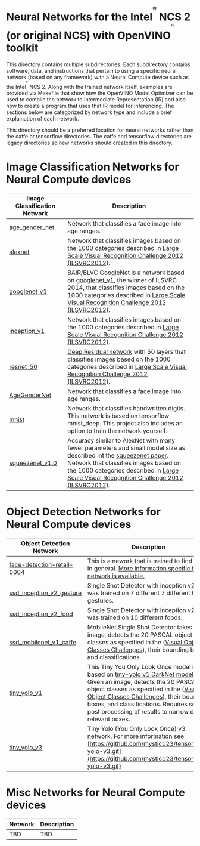 # Neural Networks for the Intel<sup><sup><sup>®</sup></sup></sup> NCS 2 (or original NCS) with OpenVINO<sup><sup><sup>™</sup></sup></sup> toolkit
This directory contains multiple subdirectories. Each subdirectory contains software, data, and instructions that pertain to using a specific neural network (based on any framework) with a Neural Compute device such as the Intel<sup><sup><sup>®</sup></sup></sup> NCS 2.  Along with the trained network itself, examples are provided via Makefile that show how the OpenVINO Model Optimizer can be used to compile the network to Intermediate Representation (IR) and also how to create a program that uses that IR model for inferencing.  The sections below are categorized by network type and include a brief explaination of each network.

This directory should be a preferred location for neural networks rather than the caffe or tensorflow directories.  The caffe and tensorflow directories are legacy directories so new networks should created in this directory.

# Image Classification Networks for Neural Compute devices
|Image Classification Network| Description |
|---------------------|-------------|
|[age_gender_net](age_gender_net/README.md) |Network that classifies a face image into age ranges. |
|[alexnet](alexnet/README.md) |Network that classifies images based on the 1000 categories described in [Large Scale Visual Recognition Challenge 2012 (ILSVRC2012)](http://www.image-net.org/challenges/LSVRC/2012/). |
|[googlenet_v1](googlenet_v1/README.md) |BAIR/BLVC GoogleNet is a network based on [googlenet_v1](https://arxiv.org/abs/1409.4842), the winner of ILSVRC 2014, that classifies images based on the 1000 categories described in [Large Scale Visual Recognition Challenge 2012 (ILSVRC2012)](http://www.image-net.org/challenges/LSVRC/2012/). |
|[inception_v1](inception_v1/README.md) |Network that classifies images based on the 1000 categories described in [Large Scale Visual Recognition Challenge 2012 (ILSVRC2012)](http://www.image-net.org/challenges/LSVRC/2012/). |
|[resnet_50](resnet_50/README.md) |[Deep Residual network](https://arxiv.org/pdf/1512.03385.pdf)  with 50 layers that classifies images based on the 1000 categories described in [Large Scale Visual Recognition Challenge 2012 (ILSVRC2012)](http://www.image-net.org/challenges/LSVRC/2012/). |
|[AgeGenderNet](AgeNet/README.md) |Network that classifies a face image into age ranges. |
|[mnist](mnist/README.md) |Network that classifies handwritten digits.  This network is based on  tensorflow mnist_deep.  This project also includes an option to train the network yourself.|
|[squeezenet_v1.0](squeezenet_v1.0/README.md) |Accuracy similar to AlexNet with many fewer parameters and small model size as described int the [squeezenet paper](https://arxiv.org/abs/1602.07360). Network that classifies images based on the 1000 categories described in [Large Scale Visual Recognition Challenge 2012 (ILSVRC2012)](http://www.image-net.org/challenges/LSVRC/2012/). |


# Object Detection Networks for Neural Compute devices
|Object Detection Network| Description |
|---------------------|-------------|
|[face-detection-retail-0004](face-detection-retail-0004/README.md) |This is a nework that is trained to find faces in general.  [More information specific to this network is available.](https://github.com/opencv/open_model_zoo/blob/master/intel_models/face-detection-retail-0004/description/face-detection-retail-0004.md) |
|[ssd_inception_v2_gesture](ssd_inception_v2_gesture/README.md) |Single Shot Detector with inception v2 that was trained on 7 different 7 different hand gestures.  |
|[ssd_inception_v2_food](ssd_inception_v2_food/README.md) |Single Shot Detector with inception v2 that was trained on 10 different foods.  |
|[ssd_mobilenet_v1_caffe](ssd_mobilenet_v1_caffe/README.md)|MobileNet Single Shot Detector takes an image, detects the 20 PASCAL object classes as specified in the ([Visual Object Classes Challenges](http://host.robots.ox.ac.uk/pascal/VOC/)), their bounding boxes, and classifications. |
|[tiny_yolo_v1](tiny_yolo_v1/README.md) |This Tiny You Only Look Once model is based on [tiny-yolo v1 DarkNet model ](https://pjreddie.com/darknet/yolov1/).  Given an image, detects the 20 PASCAL object classes as specified in the ([Visual Object Classes Challenges](http://host.robots.ox.ac.uk/pascal/VOC/)), their bounding boxes, and classifications.  Requires some post processing of results to narrow down relevant boxes.  |
|[tiny_yolo_v3](tiny_yolo_v3/README.md) |Tiny Yolo (You Only Look Once) v3 network.  For more information see [https://github.com/mystic123/tensorflow-yolo-v3.git](https://github.com/mystic123/tensorflow-yolo-v3.git)  |



# Misc Networks for Neural Compute devices
|Network| Description |
|---------------------|-------------|
|TBD |TBD |
